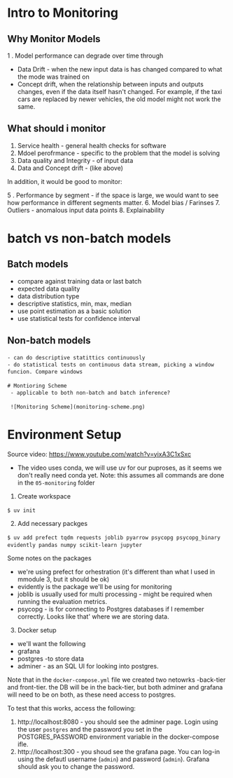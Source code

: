 # Intro to Monitoring


## Why Monitor Models

1 . Model performance can degrade over time through
 - Data Drift - when the new input data is has changed compared to what the mode was trained on
  - Concept drift, when the relationship between inputs and outputs changes, even if the data itself hasn't changed. For example, if the taxi cars are replaced by newer vehicles, the old model might not work the same.


  ## What should i monitor

  1. Service health - general health checks for software
  2. Mdoel perofrmance - specific to the problem that the model is solving
  3. Data quality and Integrity - of input data
  4. Data and Concept drift - (like above)

  In addition, it would be good to monitor:

  5 . Performance by segment - if the space is large, we would want to see how performance in different segments matter. 
  6. Model bias / Farinses
  7. Outliers - anomalous input data points
  8. Explainability


  # batch vs non-batch models

  ## Batch models 
  - compare against training data or last batch
   - expected data quality
   - data distribution type 
   - descriptive statistics, min, max, median
   - use point estimation as a basic solution
   - use statistical tests for confidence interval

   ## Non-batch models
    - can do descriptive statittics continuously
    - do statistical tests on continuous data stream, picking a window funcion. Compare windows

    # Montioring Scheme
     - applicable to both non-batch and batch inference?

     ![Monitoring Scheme](monitoring-scheme.png)



# Environment Setup
Source video: https://www.youtube.com/watch?v=yixA3C1xSxc
 - The video uses conda, we will use uv for our puproses, as it seems we don't really need conda yet.
Note: this assumes all commands are done in the `05-monitoring` folder
1. Create workspace

`$ uv init` 

2. Add necessary packges

`$ uv add prefect tqdm requests joblib pyarrow psycopg psycopg_binary evidently pandas numpy scikit-learn jupyter`

Some notes on the packages
 - we're using prefect for orhestration (it's different than what I used in mmodule 3, but it should be ok)
 - evidently is the package we'll be using for monitoring
 - joblib is usually used for multi processing - might be required when running the evaluation metrics. 
 - psycopg - is for connecting to Postgres databases if I remember correctly. Looks like that' where we are storing data.

 3. Docker setup 
 - we'll want the following 
 - grafana 
 - postgres -to store data
 - adminer - as an SQL UI for looking into postgres.

 Note that in the `docker-compose.yml` file we created two netowrks -back-tier and front-tier. the DB will be in the back-tier, but both adminer and grafana will need to be on both, as these need access to postgres.

 To test that this works, access the following:

 1. http://localhost:8080 - you should see the adminer page. Login using the user `postgres` and the password you set in the POSTGRES_PASSWORD environment variable in the docker-compose ifle.
 2. http://localhost:300 - you shoud see the grafana page. You can log-in using the defautl username (`admin`) and password (`admin`). Grafana should ask you to change the password.